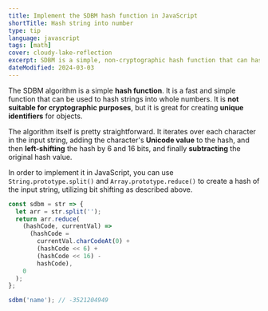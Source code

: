 ```yaml
---
title: Implement the SDBM hash function in JavaScript
shortTitle: Hash string into number
type: tip
language: javascript
tags: [math]
cover: cloudy-lake-reflection
excerpt: SDBM is a simple, non-cryptographic hash function that can hash strings into whole numbers. Here's a JavaScript implementation.
dateModified: 2024-03-03
---
```


The SDBM algorithm is a simple **hash function**. It is a fast and simple function that can be used to hash strings into whole numbers. It is **not suitable for cryptographic purposes**, but it is great for creating **unique identifiers** for objects.

The algorithm itself is pretty straightforward. It iterates over each character in the input string, adding the character's **Unicode value** to the hash, and then **left-shifting** the hash by 6 and 16 bits, and finally **subtracting** the original hash value.

In order to implement it in JavaScript, you can use `String.prototype.split()` and `Array.prototype.reduce()` to create a hash of the input string, utilizing bit shifting as described above.

```js
const sdbm = str => {
  let arr = str.split('');
  return arr.reduce(
    (hashCode, currentVal) =>
      (hashCode =
        currentVal.charCodeAt(0) +
        (hashCode << 6) +
        (hashCode << 16) -
        hashCode),
    0
  );
};

sdbm('name'); // -3521204949
```
